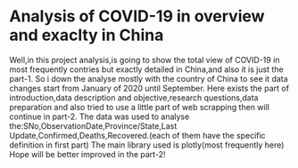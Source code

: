 # Analysis of COVID-19 in overview and exaclty in China
Well,in this project analysis,is going to show the total view of COVID-19 in most frequently contries but exactly detailed in China,and also it is just the part-1.
So i down the analyse mostly with the country of China to see it data changes start from January of 2020 until September.
Here exists the part of introduction,data description and objective,research questions,data preparation and also tried to use a little part of web scrapping then will continue in part-2.
The data was used to analyse the:SNo,ObservationDate,Province/State,Last Update,Confirmed,Deaths,Recovered.(each of them have the specific definition in first part)
The main library used is plotly(most frequently here)
Hope will be better improved in the part-2!
